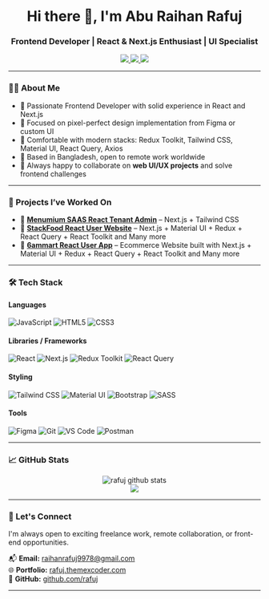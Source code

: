 <h1 align="center">Hi there 👋, I'm Abu Raihan Rafuj</h1>
<h3 align="center">Frontend Developer | React & Next.js Enthusiast | UI Specialist</h3>

<p align="center">
  <a href="https://rafuj.themexcoder.com" target="_blank">
    <img src="https://img.shields.io/badge/Portfolio-%2312100E.svg?style=for-the-badge&logo=firefox&logoColor=white" />
  </a>
  <a href="https://linkedin.com/in/abu-rahan-rafuj" target="_blank">
    <img src="https://img.shields.io/badge/LinkedIn-%230077B5.svg?style=for-the-badge&logo=linkedin&logoColor=white" />
  </a>
  <a href="mailto:raihanrafuj9978@gmail.com">
    <img src="https://img.shields.io/badge/Gmail-%23D14836.svg?style=for-the-badge&logo=gmail&logoColor=white" />
  </a>
</p>

---

### 👨‍💻 About Me

- 🚀 Passionate Frontend Developer with solid experience in React and Next.js
- 🎨 Focused on pixel-perfect design implementation from Figma or custom UI
- 🔧 Comfortable with modern stacks: Redux Toolkit, Tailwind CSS, Material UI, React Query, Axios
- 📍 Based in Bangladesh, open to remote work worldwide
- 💬 Always happy to collaborate on **web UI/UX projects** and solve frontend challenges

---

### 🚀 Projects I’ve Worked On

- 🔗 **[Menumium SAAS React Tenant Admin](https://portal.menumium.com/)** – Next.js + Tailwind CSS
- 🔗 **[StackFood React User Website](https://stackfood-react.6amtech.com/)** – Next.js + Material UI + Redux + React Query + React Toolkit and Many more
- 🔗 **[6ammart React User App](https://6ammart-react.6amtech.com/)** – Ecommerce Website built with Next.js + Material UI + Redux + React Query + React Toolkit and Many more

---

### 🛠 Tech Stack

#### Languages
![JavaScript](https://img.shields.io/badge/-JavaScript-black?style=flat-square&logo=javascript)
![HTML5](https://img.shields.io/badge/-HTML5-black?style=flat-square&logo=html5)
![CSS3](https://img.shields.io/badge/-CSS3-black?style=flat-square&logo=css3)

#### Libraries / Frameworks
![React](https://img.shields.io/badge/-React-black?style=flat-square&logo=react)
![Next.js](https://img.shields.io/badge/-Next.js-black?style=flat-square&logo=next.js)
![Redux Toolkit](https://img.shields.io/badge/-Redux%20Toolkit-black?style=flat-square&logo=redux)
![React Query](https://img.shields.io/badge/-React%20Query-black?style=flat-square&logo=react-query)

#### Styling
![Tailwind CSS](https://img.shields.io/badge/-TailwindCSS-black?style=flat-square&logo=tailwind-css)
![Material UI](https://img.shields.io/badge/-MaterialUI-black?style=flat-square&logo=mui)
![Bootstrap](https://img.shields.io/badge/-Bootstrap-black?style=flat-square&logo=bootstrap)
![SASS](https://img.shields.io/badge/-SASS-black?style=flat-square&logo=sass)

#### Tools
![Figma](https://img.shields.io/badge/-Figma-black?style=flat-square&logo=figma)
![Git](https://img.shields.io/badge/-Git-black?style=flat-square&logo=git)
![VS Code](https://img.shields.io/badge/-VSCode-black?style=flat-square&logo=visual-studio-code)
![Postman](https://img.shields.io/badge/-Postman-black?style=flat-square&logo=postman)

---

### 📈 GitHub Stats

<p align="center">
  <img src="https://github-readme-stats.vercel.app/api?username=rafuj&show_icons=true&theme=radical" alt="rafuj github stats" />
  <br/>
  <img src="https://github-readme-streak-stats.herokuapp.com/?user=rafuj&theme=radical" />
</p>

---

### 🤝 Let's Connect

I'm always open to exciting freelance work, remote collaboration, or front-end opportunities.

📬 **Email:** raihanrafuj9978@gmail.com  
🌐 **Portfolio:** [rafuj.themexcoder.com](https://rafuj.themexcoder.com)  
🔗 **GitHub:** [github.com/rafuj](https://github.com/rafuj)

---

